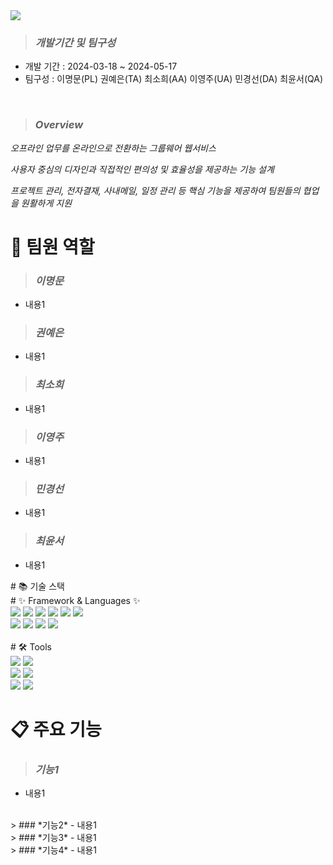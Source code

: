 <img src="https://capsule-render.vercel.app/api?type=waving&color=auto&height=200&section=header&text=ThinkLink&fontSize=100" />

> ### *개발기간 및 팀구성*
- 개발 기간 : 2024-03-18 ~ 2024-05-17
- 팀구성 : 이명문(PL) 권예은(TA) 최소희(AA) 이영주(UA) 민경선(DA) 최윤서(QA)

<br/>

> ### *Overview*
*오프라인 업무를 온라인으로 전환하는 그룹웨어 웹서비스*

*사용자 중심의 디자인과 직접적인 편의성 및 효율성을 제공하는 기능 설계*

*프로젝트 관리, 전자결재, 사내메일, 일정 관리 등 핵심 기능을 제공하여 팀원들의 협업을 원활하게 지원*

# 👥 팀원 역할
> ### *이명문*
- 내용1
> ### *권예은*
- 내용1
> ### *최소희*
- 내용1
> ### *이영주*
- 내용1
> ### *민경선*
- 내용1
> ### *최윤서*
- 내용1
  
<div align=>
	# 📚 기술 스택
	<br/>
	# ✨ Framework & Languages ✨
</div>
<div align="">
	<img src="https://img.shields.io/badge/Java-007396?style=flat&logo=Conda-Forge&logoColor=white" />
	<img src="https://img.shields.io/badge/HTML5-E34F26?style=flat&logo=HTML5&logoColor=white" />
	<img src="https://img.shields.io/badge/CSS3-1572B6?style=flat&logo=CSS3&logoColor=white" />
	<img src="https://img.shields.io/badge/JavaScript-F7DF1E?style=flat&logo=JavaScript&logoColor=white" />
	<img src="https://img.shields.io/badge/jQuery-0769AD?style=flat&logo=jQuery&logoColor=white" />
	<img src="https://img.shields.io/badge/JSON-000000?style=flat&logo=Json&logoColor=white" />
	<br>
	<img src="https://img.shields.io/badge/Spring-6DB33F?style=flat&logo=Spring&logoColor=white" />
	<img src="https://img.shields.io/badge/SpringSecurity-6DB33F?style=flat&logo=Springsecurity&logoColor=white" />
	<img src="https://img.shields.io/badge/Bootstrap-7952B3?style=flat&logo=Bootstrap&logoColor=white" 
	<br>
	<img src="https://img.shields.io/badge/Oracle-F80000?style=flat&logo=Oracle&logoColor=white" />
</div>
<br>
<div align=>
	# 🛠️ Tools
</div>
<div align=>
	<img src="https://img.shields.io/badge/Eclipse%20IDE-2C2255?style=flat&logo=EclipseIDE&logoColor=white" />
	<img src="https://img.shields.io/badge/Visual%20Studio%20Code-007ACC?style=flat&logo=VisualStudioCode&logoColor=white" />
	<br>
	<img src="https://img.shields.io/badge/Tomcat-F8DC75?style=flat&logo=ApacheTomcat&logoColor=white" />
	<img src="https://img.shields.io/badge/Maven-C71A36?style=flat&logo=Apachemaven&logoColor=white" />
	<br>
	<img src="https://img.shields.io/badge/Redmine-B32024?style=flat&logo=Redmine&logoColor=white" />
	<img src="https://img.shields.io/badge/SVN-809CC9?style=flat&logo=Subversion&logoColor=white" />
</div>

# 📋 주요 기능
> ### *기능1*
- 내용1
<br/>
> ### *기능2*
- 내용1
<br/>
> ### *기능3*
- 내용1
<br/>
> ### *기능4*
- 내용1
<br/>
